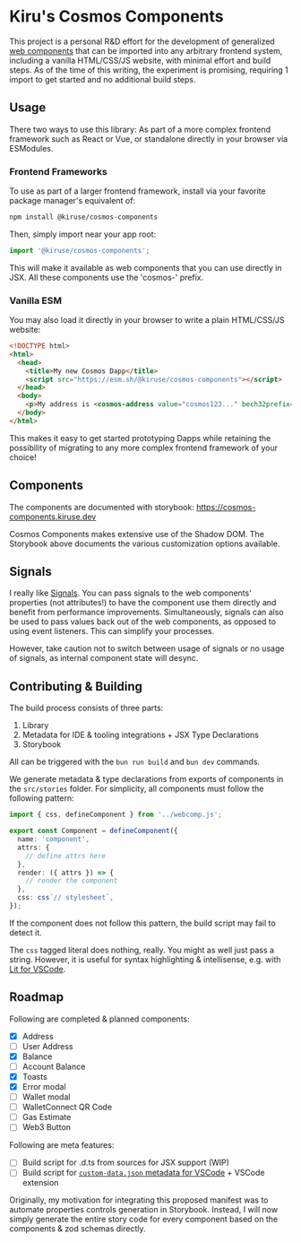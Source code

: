 # Kiru's Cosmos Components
This project is a personal R&D effort for the development of generalized [web components](https://developer.mozilla.org/en-US/docs/Web/API/Web_components) that can be imported into any arbitrary frontend system, including a vanilla HTML/CSS/JS website, with minimal effort and build steps. As of the time of this writing, the experiment is promising, requiring 1 import to get started and no additional build steps.

## Usage
There two ways to use this library: As part of a more complex frontend framework such as React or Vue, or standalone directly in your browser via ESModules.

### Frontend Frameworks
To use as part of a larger frontend framework, install via your favorite package manager's equivalent of:

```bash
npm install @kiruse/cosmos-components
```

Then, simply import near your app root:

```ts
import '@kiruse/cosmos-components';
```

This will make it available as web components that you can use directly in JSX. All these components use the 'cosmos-' prefix.

### Vanilla ESM
You may also load it directly in your browser to write a plain HTML/CSS/JS website:

```html
<!DOCTYPE html>
<html>
  <head>
    <title>My new Cosmos Dapp</title>
    <script src="https://esm.sh/@kiruse/cosmos-components"></script>
  </head>
  <body>
    <p>My address is <cosmos-address value="cosmos123..." bech32prefix="cosmos" /></p>
  </body>
</html>
```

This makes it easy to get started prototyping Dapps while retaining the possibility of migrating to any more complex frontend framework of your choice!

## Components
The components are documented with storybook: https://cosmos-components.kiruse.dev

Cosmos Components makes extensive use of the Shadow DOM. The Storybook above documents the various customization options available.

## Signals
I really like [Signals](https://preactjs.com/guide/v10/signals/). You can pass signals to the web components' properties (not attributes!) to have the component use them directly and benefit from performance improvements. Simultaneously, signals can also be used to pass values back out of the web components, as opposed to using event listeners. This can simplify your processes.

However, take caution not to switch between usage of signals or no usage of signals, as internal component state will desync.

## Contributing & Building
The build process consists of three parts:

1. Library
2. Metadata for IDE & tooling integrations + JSX Type Declarations
3. Storybook

All can be triggered with the `bun run build` and `bun dev` commands.

We generate metadata & type declarations from exports of components in the `src/stories` folder. For simplicity, all components must follow the following pattern:

```ts
import { css, defineComponent } from '../webcomp.js';

export const Component = defineComponent({
  name: 'component',
  attrs: {
    // define attrs here
  },
  render: ({ attrs }) => {
    // render the component
  },
  css: css`// stylesheet`,
});
```

If the component does not follow this pattern, the build script may fail to detect it.

The `css` tagged literal does nothing, really. You might as well just pass a string. However, it is useful for syntax highlighting & intellisense, e.g. with [Lit for VSCode](https://marketplace.visualstudio.com/items?itemName=runem.lit-plugin).

## Roadmap
Following are completed & planned components:

- [x] Address
- [ ] User Address
- [x] Balance
- [ ] Account Balance
- [x] Toasts
- [x] Error modal
- [ ] Wallet modal
- [ ] WalletConnect QR Code
- [ ] Gas Estimate
- [ ] Web3 Button

Following are meta features:

- [ ] Build script for .d.ts from sources for JSX support (WIP)
- [ ] Build script for [`custom-data.json` metadata for VSCode](https://github.com/microsoft/vscode-custom-data/tree/main/samples/webcomponents) + VSCode extension

Originally, my motivation for integrating this proposed manifest was to automate properties controls generation in Storybook. Instead, I will now simply generate the entire story code for every component based on the components & zod schemas directly.
